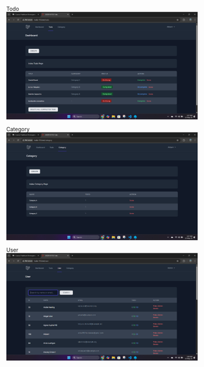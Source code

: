 Todo
![alt text](<screnshoot/ucp1/Screenshot 2025-05-13 012746.png>)

Category
![alt text](<screnshoot/ucp1/Screenshot 2025-05-13 012755.png>)

User
![alt text](<screnshoot/ucp1/Screenshot 2025-05-13 012819.png>)